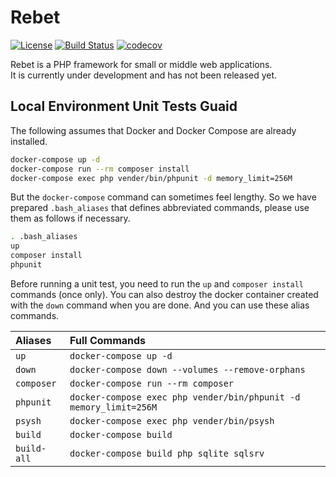 # Rebet

 [![License](https://img.shields.io/badge/license-MIT-blue.svg)](LICENSE)
 [![Build Status](https://api.travis-ci.com/rebet/rebet.svg?branch=master)](https://travis-ci.com/rebet/rebet)
 [![codecov](https://codecov.io/gh/rebet/rebet/branch/master/graph/badge.svg)](https://codecov.io/gh/rebet/rebet)

Rebet is a PHP framework for small or middle web applications.  
It is currently under development and has not been released yet.

## Local Environment Unit Tests Guaid

The following assumes that Docker and Docker Compose are already installed.

```sh
docker-compose up -d
docker-compose run --rm composer install
docker-compose exec php vender/bin/phpunit -d memory_limit=256M
```

But the `docker-compose` command can sometimes feel lengthy.
So we have prepared `.bash_aliases` that defines abbreviated commands, please use them as follows if necessary.

```sh
. .bash_aliases
up
composer install
phpunit
```

Before running a unit test, you need to run the `up` and `composer install` commands (once only).
You can also destroy the docker container created with the `down` command when you are done.
And you can use these alias commands.

| Aliases     | Full Commands                                                     |
| :---------- | :---------------------------------------------------------------- |
| `up`        | `docker-compose up -d`                                            |
| `down`      | `docker-compose down --volumes --remove-orphans`                  |
| `composer`  | `docker-compose run --rm composer`                                |
| `phpunit`   | `docker-compose exec php vender/bin/phpunit -d memory_limit=256M` |
| `psysh`     | `docker-compose exec php vender/bin/psysh`                        |
| `build`     | `docker-compose build`                                            |
| `build-all` | `docker-compose build php sqlite sqlsrv`                          |
